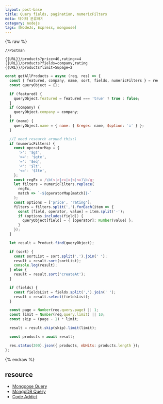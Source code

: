 ```yaml
---
layout: post-base
title: Query fields, pagination, numericFilters
meta: 데이터 분류하기
category: nodejs
tags: [NodeJs, Express, mongoose]
---
```


{% raw %}

```text
//Postman

{{URL}}/products?price>40,rating>=4
{{URL}}/products?fields=company,rating
{{URL}}/products?limit=5&page=2
```

```js
const getAllProducts = async (req, res) => {
  const { featured, company, name, sort, fields, numericFilters } = req.query;
  const queryObject = {};

  if (featured) {
    queryObject.featured = featured === 'true' ? true : false;
  }
  if (company) {
    queryObject.company = company;
  }
  if (name) {
    queryObject.name = { name: { $regex: name, $option: 'i' } };
  }

  //I need research around this:)
  if (numericFilters) {
    const operatorMap = {
      '>': '$gt',
      '>=': '$gte',
      '=': '$eq',
      '<': '$lt',
      '<=': '$lte',
    };
    const regEx = /\b(<|>|>=|=|<|<=)\b/g;
    let filters = numericFilters.replace(
      regEx,
      match => `-${operatorMap[match]}-`
    );
    const options = ['price', 'rating'];
    filters = filters.split(',').forEach(item => {
      const [field, operator, value] = item.split('-');
      if (options.includes(field)) {
        queryObject[field] = { [operator]: Number(value) };
      }
    });
  }

  let result = Product.find(queryObject);

  if (sort) {
    const sortList = sort.split(',').join(' ');
    result = result.sort(sortList);
    console.log(result);
  } else {
    result = result.sort('createAt');
  }

  if (fields) {
    const fieldsList = fields.split(',').join(' ');
    result = result.select(fieldsList);
  }

  const page = Number(req.query.page) || 1;
  const limit = Number(req.query.limit) || 10;
  const skip = (page - 1) * limit;

  result = result.skip(skip).limit(limit);

  const products = await result;

  res.status(200).json({ products, nbHits: products.length });
};
```

{% endraw %}

## resource

- [Mongoose Query](https://mongoosejs.com/docs/queries.html)
- [MongoDB Query](https://docs.mongodb.com/manual/reference/operator/query/)
- [Code Addict](https://www.youtube.com/watch?v=rltfdjcXjmk&list=PLnHJACx3NwAdl4yeJF6LzjDiLyW1yF9Ds&index=3)
